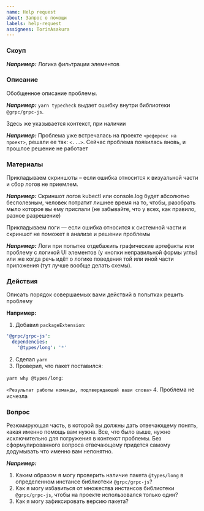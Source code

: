 ```yaml
---
name: Help request
about: Запрос о помощи
labels: help-request
assignees: TorinAsakura
---
```


### Скоуп

**_Например:_**
Логика фильтрации элементов

### Описание

Обобщенное описание проблемы.

**_Например:_**
`yarn typecheck` выдает ошибку внутри библиотеки `@grpc/grpc-js`. 

Здесь же указывается контекст, при наличии

**_Например:_**
Проблема уже встречалась на проекте `<референс на проект>`, решали ее так: `<...>`. Сейчас проблема появилась вновь, и прошлое решение не работает

### Материалы

Прикладываем скриншоты – если ошибка относится к визуальной части и сбор логов не приемлем.

**_Например:_**
Скриншот логов kubectl или console.log будет абсолютно бесполезным, человек потратит лишнее время на то, чтобы, разобрать мыло которое вы ему прислали (не забывайте, что у всех, как правило, разное разрешение)

Прикладываем логи — если ошибка относится к системной части и скриншот не поможет в анализе и решении проблемы

**_Например:_**
Логи при попытке отдебажить графические артефакты или проблему с логикой UI элементов (у кнопки неправильной формы углы) или же когда речь идёт о логике поведения той или иной части приложения (тут лучше вообще делать схемы).

### Действия

Описать порядок совершаемых вами действий в попытках решить проблему

**Например:**

1. Добавил `packageExtension`:

```yaml
'@grpc/grpc-js':
  dependencies:
    '@types/long': '*'
```

2. Сделал `yarn`
3. Проверил, что пакет поставился:

`yarn why @types/long`:

`<Результат работы команды, подтверждающий ваши слова>`
4. Проблема не исчезла

### Вопрос

Резюмирующая часть, в которой вы должны дать отвечающему понять, какая именно помощь вам нужна. Все, что было выше, нужно исключительно для погружения в контекст проблемы. Без сформулированного вопроса отвечающему придется самому додумывать что именно вам непонятно. 

**_Например:_**

1. Каким образом я могу проверить наличие пакета `@types/long` в определенном инстансе библиотеки `@grpc/grpc-js`? 
2. Как я могу избавиться от множества инстансов библиотеки `@grpc/grpc-js`, чтобы на проекте использовался только один?
3. Как я могу зафиксировать версию пакета?
